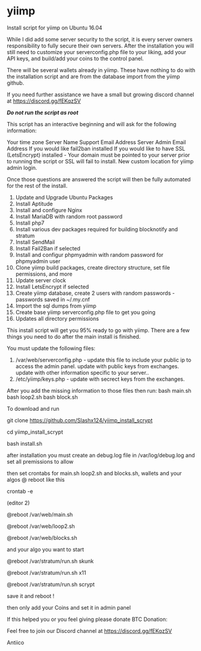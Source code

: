 # yiimp
Install script for yiimp on Ubuntu 16.04

While I did add some server security to the script, it is every server owners responsibility to fully secure their own servers. After the installation you will still need to customize your serverconfig.php file to your liking, add your API keys, and build/add your coins to the control panel. 

There will be several wallets already in yiimp. These have nothing to do with the installation script and are from the database import from the yiimp github. 

If you need further assistance we have a small but growing discord channel at https://discord.gg/fEKqzSV

*****Do not run the script as root*****

This script has an interactive beginning and will ask for the following information:

Your time zone
Server Name 
Support Email Address
Server Admin Email Address
If you would like fail2ban installed
If you would like to have SSL (LetsEncrypt) installed - Your domain must be pointed to your server prior to running the script or SSL will fail to install. 
New custom location for yiimp admin login. 

Once those questions are answered the script will then be fully automated for the rest of the install. 

1. Update and Upgrade Ubuntu Packages
2. Install Aptitude
3. Install and configure Nginx
4. Install MariaDB with random root password
5. Install php7
6. Install various dev packages required for building blocknotify and stratum
7. Install SendMail
8. Install Fail2Ban if selected
9. Install and configur phpmyadmin with random password for phpmyadmin user
10. Clone yiimp build packages, create directory structure, set file permissions, and more
11. Update server clock
12. Install LetsEncrypt if selected
13. Create yiimp database, create 2 users with random passwords - passwords saved in ~/.my.cnf
14. Import the sql dumps from yiimp
15. Create base yiimp serverconfig.php file to get you going
16. Updates all directory permissions

This install script will get you 95% ready to go with yiimp. There are a few things you need to do after the main install is finished.

You must update the following files:

1. /var/web/serverconfig.php - update this file to include your public ip to access the admin panel. update with public keys from exchanges. update with other information specific to your server..
2. /etc/yiimp/keys.php - update with secrect keys from the exchanges. 

After you add the missing information to those files then run:
bash main.sh
bash loop2.sh
bash block.sh

To download and run 

git clone https://github.com/Slashx124/yiimp_install_scrypt

cd yiimp_install_scrypt

bash install.sh
 
after installation you must create an debug.log file in /var/log/debug.log and set all premissions to allow

then set crontabs for main.sh loop2.sh and blocks.sh, wallets and your algos @ reboot like this

crontab -e 

(editor 2)

@reboot /var/web/main.sh

@reboot /var/web/loop2.sh

@reboot /var/web/blocks.sh


and your algo you want to start 

@reboot /var/stratum/run.sh skunk

@reboot /var/stratum/run.sh x11

@reboot /var/stratum/run.sh scrypt

save it and reboot !

then only add your Coins and set it in admin panel

If this helped you or you feel giving please donate BTC Donation: 

Feel free to join our Discord channel at https://discord.gg/fEKqzSV

Antiico 

